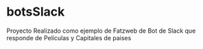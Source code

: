 # botsSlack
Proyecto Realizado como ejemplo de Fatzweb de Bot de Slack que responde de Películas y Capitales de paises
